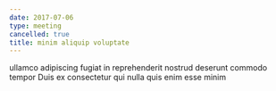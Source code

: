 ```yaml
---
date: 2017-07-06
type: meeting
cancelled: true
title: minim aliquip voluptate
---
```

ullamco adipiscing fugiat in reprehenderit nostrud deserunt commodo tempor Duis ex consectetur qui nulla quis enim esse minim